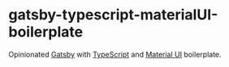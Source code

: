 # gatsby-typescript-materialUI-boilerplate

Opinionated [Gatsby](https://www.gatsbyjs.org/) with [TypeScript](https://www.typescriptlang.org/) and [Material UI](https://material-ui.com/np) boilerplate. 
